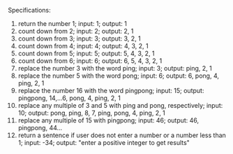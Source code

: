 Specifications:
1. return the number 1; input: 1; output: 1
2. count down from 2; input: 2; output: 2, 1
3. count down from 3; input: 3; output: 3, 2, 1
4. count down from 4; input: 4; output: 4, 3, 2, 1
5. count down from 5; input: 5; output: 5, 4, 3, 2, 1
6. count down from 6; input: 6; output: 6, 5, 4, 3, 2, 1
7. replace the number 3 with the word ping; input: 3; output: ping, 2, 1
8. replace the number 5 with the word pong; input: 6; output: 6, pong, 4, ping, 2, 1
9. replace the number 16 with the word pingpong; input: 15; output: pingpong, 14,...6, pong, 4, ping, 2, 1
10. replace any multiple of 3 and 5 with ping and pong, respectively; input: 10; output: pong, ping, 8, 7, ping, pong, 4, ping, 2, 1
11. replace any multiple of 15 with pingpong; input: 46; output: 46, pingpong, 44...
12. return a sentence if user does not enter a number or a number less than 1; input: -34; output: "enter a positive integer to get results"
